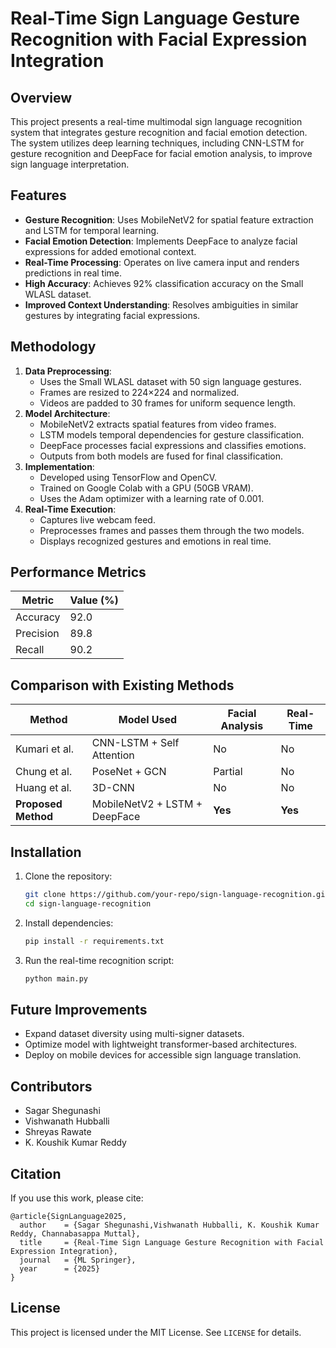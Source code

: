 # Real-Time Sign Language Gesture Recognition with Facial Expression Integration

## Overview
This project presents a real-time multimodal sign language recognition system that integrates gesture recognition and facial emotion detection. The system utilizes deep learning techniques, including CNN-LSTM for gesture recognition and DeepFace for facial emotion analysis, to improve sign language interpretation.

## Features
- **Gesture Recognition**: Uses MobileNetV2 for spatial feature extraction and LSTM for temporal learning.
- **Facial Emotion Detection**: Implements DeepFace to analyze facial expressions for added emotional context.
- **Real-Time Processing**: Operates on live camera input and renders predictions in real time.
- **High Accuracy**: Achieves 92% classification accuracy on the Small WLASL dataset.
- **Improved Context Understanding**: Resolves ambiguities in similar gestures by integrating facial expressions.

## Methodology
1. **Data Preprocessing**:
   - Uses the Small WLASL dataset with 50 sign language gestures.
   - Frames are resized to 224×224 and normalized.
   - Videos are padded to 30 frames for uniform sequence length.
2. **Model Architecture**:
   - MobileNetV2 extracts spatial features from video frames.
   - LSTM models temporal dependencies for gesture classification.
   - DeepFace processes facial expressions and classifies emotions.
   - Outputs from both models are fused for final classification.
3. **Implementation**:
   - Developed using TensorFlow and OpenCV.
   - Trained on Google Colab with a GPU (50GB VRAM).
   - Uses the Adam optimizer with a learning rate of 0.001.
4. **Real-Time Execution**:
   - Captures live webcam feed.
   - Preprocesses frames and passes them through the two models.
   - Displays recognized gestures and emotions in real time.

## Performance Metrics
| Metric     | Value (%) |
|------------|----------|
| Accuracy   | 92.0     |
| Precision  | 89.8     |
| Recall     | 90.2     |

## Comparison with Existing Methods
| Method                | Model Used                 | Facial Analysis | Real-Time |
|-----------------------|---------------------------|----------------|-----------|
| Kumari et al.        | CNN-LSTM + Self Attention  | No             | No        |
| Chung et al.         | PoseNet + GCN             | Partial        | No        |
| Huang et al.         | 3D-CNN                     | No             | No        |
| **Proposed Method**  | MobileNetV2 + LSTM + DeepFace | **Yes**    | **Yes**   |

## Installation
1. Clone the repository:
   ```sh
   git clone https://github.com/your-repo/sign-language-recognition.git
   cd sign-language-recognition
   ```
2. Install dependencies:
   ```sh
   pip install -r requirements.txt
   ```
3. Run the real-time recognition script:
   ```sh
   python main.py
   ```

## Future Improvements
- Expand dataset diversity using multi-signer datasets.
- Optimize model with lightweight transformer-based architectures.
- Deploy on mobile devices for accessible sign language translation.

## Contributors
- Sagar Shegunashi
- Vishwanath Hubballi
- Shreyas Rawate
- K. Koushik Kumar Reddy

## Citation
If you use this work, please cite:
```
@article{SignLanguage2025,
  author    = {Sagar Shegunashi,Vishwanath Hubballi, K. Koushik Kumar Reddy, Channabasappa Muttal},
  title     = {Real-Time Sign Language Gesture Recognition with Facial Expression Integration},
  journal   = {ML Springer},
  year      = {2025}
}
```

## License
This project is licensed under the MIT License. See `LICENSE` for details.

